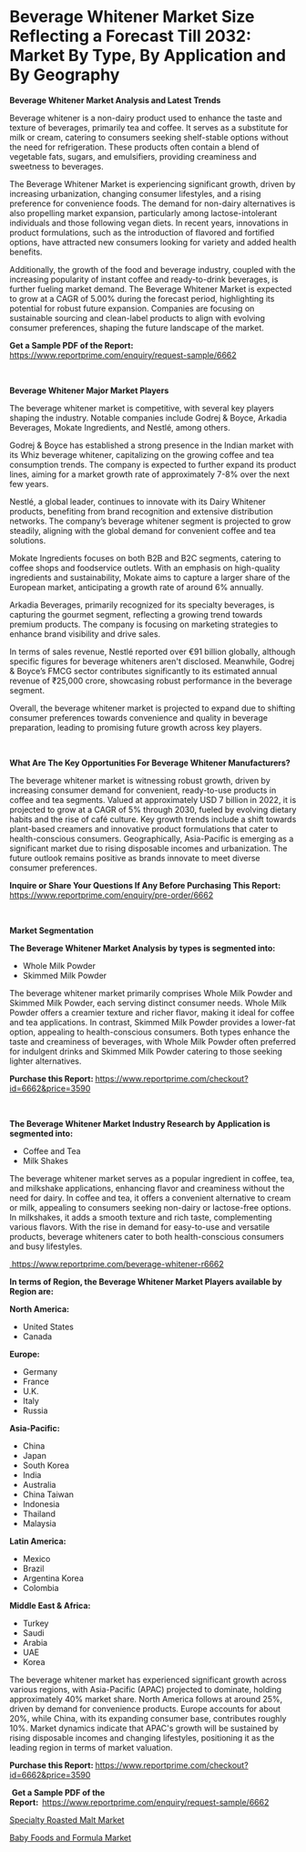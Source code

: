 <p><h1>Beverage Whitener Market Size Reflecting a Forecast Till 2032: Market By Type, By Application and By Geography</h1></p><p><strong>Beverage Whitener Market Analysis and Latest Trends</strong></p>
<p><p>Beverage whitener is a non-dairy product used to enhance the taste and texture of beverages, primarily tea and coffee. It serves as a substitute for milk or cream, catering to consumers seeking shelf-stable options without the need for refrigeration. These products often contain a blend of vegetable fats, sugars, and emulsifiers, providing creaminess and sweetness to beverages.</p><p>The Beverage Whitener Market is experiencing significant growth, driven by increasing urbanization, changing consumer lifestyles, and a rising preference for convenience foods. The demand for non-dairy alternatives is also propelling market expansion, particularly among lactose-intolerant individuals and those following vegan diets. In recent years, innovations in product formulations, such as the introduction of flavored and fortified options, have attracted new consumers looking for variety and added health benefits.</p><p>Additionally, the growth of the food and beverage industry, coupled with the increasing popularity of instant coffee and ready-to-drink beverages, is further fueling market demand. The Beverage Whitener Market is expected to grow at a CAGR of 5.00% during the forecast period, highlighting its potential for robust future expansion. Companies are focusing on sustainable sourcing and clean-label products to align with evolving consumer preferences, shaping the future landscape of the market.</p></p>
<p><strong>Get a Sample PDF of the Report:&nbsp;</strong> <a href="https://www.reportprime.com/enquiry/request-sample/6662?utm_campaign=2033&utm_medium=2&utm_source=Github&utm_content=ia&utm_term=19032025&utm_id=beverage-whitener">https://www.reportprime.com/enquiry/request-sample/6662</a></p>
<p>&nbsp;</p>
<p><strong>Beverage Whitener Major Market Players</strong></p>
<p><p>The beverage whitener market is competitive, with several key players shaping the industry. Notable companies include Godrej & Boyce, Arkadia Beverages, Mokate Ingredients, and Nestlé, among others. </p><p>Godrej & Boyce has established a strong presence in the Indian market with its Whiz beverage whitener, capitalizing on the growing coffee and tea consumption trends. The company is expected to further expand its product lines, aiming for a market growth rate of approximately 7-8% over the next few years.</p><p>Nestlé, a global leader, continues to innovate with its Dairy Whitener products, benefiting from brand recognition and extensive distribution networks. The company’s beverage whitener segment is projected to grow steadily, aligning with the global demand for convenient coffee and tea solutions.</p><p>Mokate Ingredients focuses on both B2B and B2C segments, catering to coffee shops and foodservice outlets. With an emphasis on high-quality ingredients and sustainability, Mokate aims to capture a larger share of the European market, anticipating a growth rate of around 6% annually.</p><p>Arkadia Beverages, primarily recognized for its specialty beverages, is capturing the gourmet segment, reflecting a growing trend towards premium products. The company is focusing on marketing strategies to enhance brand visibility and drive sales.</p><p>In terms of sales revenue, Nestlé reported over €91 billion globally, although specific figures for beverage whiteners aren't disclosed. Meanwhile, Godrej & Boyce’s FMCG sector contributes significantly to its estimated annual revenue of ₹25,000 crore, showcasing robust performance in the beverage segment.</p><p>Overall, the beverage whitener market is projected to expand due to shifting consumer preferences towards convenience and quality in beverage preparation, leading to promising future growth across key players.</p></p>
<p>&nbsp;</p>
<p><strong>What Are The Key Opportunities For Beverage Whitener Manufacturers?</strong></p>
<p><p>The beverage whitener market is witnessing robust growth, driven by increasing consumer demand for convenient, ready-to-use products in coffee and tea segments. Valued at approximately USD 7 billion in 2022, it is projected to grow at a CAGR of 5% through 2030, fueled by evolving dietary habits and the rise of café culture. Key growth trends include a shift towards plant-based creamers and innovative product formulations that cater to health-conscious consumers. Geographically, Asia-Pacific is emerging as a significant market due to rising disposable incomes and urbanization. The future outlook remains positive as brands innovate to meet diverse consumer preferences.</p></p>
<p><strong>Inquire or Share Your Questions If Any Before Purchasing This Report:</strong> <a href="https://www.reportprime.com/enquiry/pre-order/6662?utm_campaign=2033&utm_medium=2&utm_source=Github&utm_content=ia&utm_term=19032025&utm_id=beverage-whitener">https://www.reportprime.com/enquiry/pre-order/6662</a></p>
<p>&nbsp;</p>
<p><strong>Market Segmentation</strong></p>
<p><strong>The Beverage Whitener Market Analysis by types is segmented into:</strong></p>
<p><ul><li>Whole Milk Powder</li><li>Skimmed Milk Powder</li></ul></p>
<p><p>The beverage whitener market primarily comprises Whole Milk Powder and Skimmed Milk Powder, each serving distinct consumer needs. Whole Milk Powder offers a creamier texture and richer flavor, making it ideal for coffee and tea applications. In contrast, Skimmed Milk Powder provides a lower-fat option, appealing to health-conscious consumers. Both types enhance the taste and creaminess of beverages, with Whole Milk Powder often preferred for indulgent drinks and Skimmed Milk Powder catering to those seeking lighter alternatives.</p></p>
<p><strong>Purchase this Report:&nbsp;</strong><a href="https://www.reportprime.com/checkout?id=6662&price=3590&utm_campaign=2033&utm_medium=2&utm_source=Github&utm_content=ia&utm_term=19032025&utm_id=beverage-whitener">https://www.reportprime.com/checkout?id=6662&price=3590</a></p>
<p>&nbsp;</p>
<p><strong>The Beverage Whitener Market Industry Research by Application is segmented into:</strong></p>
<p><ul><li>Coffee and Tea</li><li>Milk Shakes</li></ul></p>
<p><p>The beverage whitener market serves as a popular ingredient in coffee, tea, and milkshake applications, enhancing flavor and creaminess without the need for dairy. In coffee and tea, it offers a convenient alternative to cream or milk, appealing to consumers seeking non-dairy or lactose-free options. In milkshakes, it adds a smooth texture and rich taste, complementing various flavors. With the rise in demand for easy-to-use and versatile products, beverage whiteners cater to both health-conscious consumers and busy lifestyles.</p></p>
<p><a href="https://www.reportprime.com/beverage-whitener-r6662?utm_campaign=2033&utm_medium=2&utm_source=Github&utm_content=ia&utm_term=19032025&utm_id=beverage-whitener">&nbsp;https://www.reportprime.com/beverage-whitener-r6662</a></p>
<p><strong>In terms of Region, the Beverage Whitener Market Players available by Region are:</strong></p>
<p>
    <p> <strong> North America: </strong>
        <ul>
            <li>United States</li>
            <li>Canada</li>
        </ul>
        </p> 
    <p> <strong> Europe: </strong>
        <ul>
            <li>Germany</li>
            <li>France</li>
            <li>U.K.</li>
            <li>Italy</li>
            <li>Russia</li>
        </ul>
        </p> 
    <p> <strong> Asia-Pacific: </strong>
        <ul>
            <li>China</li>
            <li>Japan</li>
            <li>South Korea</li>
            <li>India</li>
            <li>Australia</li>
            <li>China Taiwan</li>
            <li>Indonesia</li>
            <li>Thailand</li>
            <li>Malaysia</li>
        </ul>
        </p> 
    <p> <strong> Latin America: </strong>
        <ul>
            <li>Mexico</li>
            <li>Brazil</li>
            <li>Argentina Korea</li>
            <li>Colombia</li>
        </ul>
        </p> 
    <p> <strong> Middle East & Africa: </strong>
        <ul>
            <li>Turkey</li>
            <li>Saudi</li>
            <li>Arabia</li>
            <li>UAE</li>
            <li>Korea</li>
        </ul>
    </p>
    </p>
<p><p>The beverage whitener market has experienced significant growth across various regions, with Asia-Pacific (APAC) projected to dominate, holding approximately 40% market share. North America follows at around 25%, driven by demand for convenience products. Europe accounts for about 20%, while China, with its expanding consumer base, contributes roughly 10%. Market dynamics indicate that APAC's growth will be sustained by rising disposable incomes and changing lifestyles, positioning it as the leading region in terms of market valuation.</p></p>
<p><strong>Purchase this Report: </strong><a href="https://www.reportprime.com/checkout?id=6662&price=3590&utm_campaign=2033&utm_medium=2&utm_source=Github&utm_content=ia&utm_term=19032025&utm_id=beverage-whitener">https://www.reportprime.com/checkout?id=6662&price=3590</a></p>
<p>&nbsp;<strong>Get a Sample PDF of the Report:&nbsp;&nbsp;</strong><a href="https://www.reportprime.com/enquiry/request-sample/6662?utm_campaign=2033&utm_medium=2&utm_source=Github&utm_content=ia&utm_term=19032025&utm_id=beverage-whitener">https://www.reportprime.com/enquiry/request-sample/6662</a></p>
<p><strong></strong></p>
<p><p><a href="https://github.com/momossidram/Market-Research-Report-List-1/blob/main/specialty-roasted-malt-market.md?utm_campaign=2033&utm_medium=2&utm_source=Github&utm_content=ia&utm_term=19032025&utm_id=beverage-whitener">Specialty Roasted Malt Market</a></p><p><a href="https://github.com/biyajausenik/Market-Research-Report-List-1/blob/main/baby-foods-and-formula-market.md?utm_campaign=2033&utm_medium=2&utm_source=Github&utm_content=ia&utm_term=19032025&utm_id=beverage-whitener">Baby Foods and Formula Market</a></p></p>